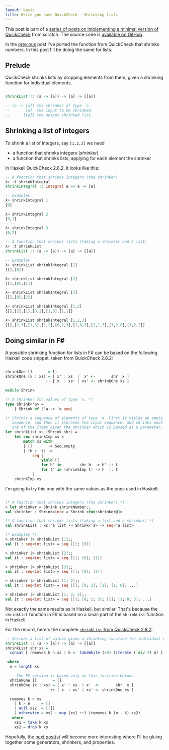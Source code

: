 ```yaml
---
layout: basic
title: Write you some QuickCheck - Shrinking lists
---
```


This post is part of a [series of posts on implementing a minimal version of QuickCheck](/2016/02/08/write-you-some-quickcheck/) from scratch. The source code is [available on GitHub](https://gist.github.com/moodmosaic/65c576732722b3b7a200).

In the [previous](/2016/03/17/write-you-some-quickcheck-shrinking-numbers) post I've ported the function from QuickCheck that shrinks numbers. In this post I'll be doing the same for lists.

## Prelude

QuickCheck shrinks lists by dropping elements from them, given a shrinking function for individual elements.

``` haskell

shrinkList :: (a -> [a]) -> [a] -> [[a]]

-- (a -> [a]) the shrinker of type `a`.
--       [a]  the input to be shrinked.
--      [[a]] the output shrinked list.

```

## Shrinking a list of integers

To shrink a list of integers, say `[1,2,3]` we need

 * a function that shrinks integers (*shrinker*)
 * a function that shrinks lists, applying for each element the shrinker

In Haskell QuickCheck 2.8.2, it looks like this:

``` haskell
-- A function that shrinks integers (the shrinker)
λ> :t shrinkIntegral
shrinkIntegral :: Integral a => a -> [a]

-- Examples
λ> shrinkIntegral 1
[0]

λ> shrinkIntegral 2
[0,1]

λ> shrinkIntegral 3
[0,2]

-- A function that shrinks lists (taking a shrinker and a list)
λ> :t shrinkList
shrinkList :: (a -> [a]) -> [a] -> [[a]]

-- Examples
λ> shrinkList shrinkIntegral [1]
[[],[0]]

λ> shrinkList shrinkIntegral [2]
[[],[0],[1]]

λ> shrinkList shrinkIntegral [3]
[[],[0],[2]]

λ> shrinkList shrinkIntegral [1,2]
[[],[2],[1],[0,2],[1,0],[1,1]]

λ> shrinkList shrinkIntegral [1,2,3]
[[],[2,3],[1,3],[1,2],[0,2,3],[1,0,3],[1,1,3],[1,2,0],[1,2,2]]
```

## Doing similar in F#

A possible shrinking function for lists in F# can be based on the following Haskell code snippet, taken from QuickCheck 2.8.2:

``` haskell

shrinkOne []       = []
shrinkOne (x : xs) = [ x' : xs  |  x' <-       shr  x ]
                  ++ [ x  : xs' | xs' <- shrinkOne xs ]
```

```fsharp
module Shrink

(* A shrinker for values of type 'a. *)
type Shrink<'a> =
    | Shrink of ('a -> 'a seq)

(* Shrinks a sequence of elements of type 'a. First it yields an empty
   sequence, and then it iterates the input sequence, and shrinks each
   one of the items given the shrinker which is passed as a parameter. *)
let shrinkList xs (Shrink shr) =
    let rec shrinkImp xs =
        match xs with
        | []       -> Seq.empty
        | (h :: t) ->
            seq {
                yield []
                for h' in        shr h  -> h' :: t
                for t' in (shrinkImp t) -> h  :: t'
            }
    shrinkImp xs
```

I'm going to try this one with the same values as the ones used in Haskell:

```fsharp

(* A function that shrinks integers (the shrinker) *)
> let shrinker = Shrink shrinkNumber;;
val shrinker : Shrink<int> = Shrink <fun:shrinker@3>

(* A function that shrinks lists (taking a list and a shrinker) *)
val shrinkList : xs:'a list -> Shrink<'a> -> seq<'a list>

(* Examples *)
> shrinker |> shrinkList [1];;
val it : seq<int list> = seq [[]; [0]]

> shrinker |> shrinkList [2];;
val it : seq<int list> = seq [[]; [0]; [1]]

> shrinker |> shrinkList [3];;
val it : seq<int list> = seq [[]; [0]; [2]]

> shrinker |> shrinkList [1; 2];;
val it : seq<int list> = seq [[]; [0; 2]; [1]; [1; 0]; ...]

> shrinker |> shrinkList [1; 2; 3];;
val it : seq<int list> = seq [[]; [0; 2; 3]; [1]; [1; 0; 3]; ...]

```

Not exactly the same results as in Haskell, but similar. That's because the `shrinkList` function in F# is based on a small part of the `shrinkList` function in Haskell.

For the record, here's the complete [`shrinkList` from QuickCheck 2.8.2](https://hackage.haskell.org/package/QuickCheck-2.8.2/docs/src/Test-QuickCheck-Arbitrary.html#shrinkList):

``` haskell
-- Shrinks a list of values given a shrinking function for individual values.
shrinkList :: (a -> [a]) -> [a] -> [[a]]
shrinkList shr xs =
  concat [ removes k n xs | k <- takeWhile (>0) (iterate (`div`2) n) ] ++ shrinkOne xs

 where
  n = length xs

  -- The F# version is based only on this function below:
  shrinkOne []       = []
  shrinkOne (x : xs) = [ x' : xs  | x'  <-       shr  x ]
                    ++ [ x  : xs' | xs' <- shrinkOne xs ]

  removes k n xs
    | k > n     = []
    | null xs2  = [[]]
    | otherwise = xs2 : map (xs1 ++) (removes k (n - k) xs2)
   where
    xs1 = take k xs
    xs2 = drop k xs
```

Hopefully, the [next post(s)](/2016/02/08/write-you-some-quickcheck/) will become more interesting where I'll be gluing together some generators, shrinkers, and properties.
